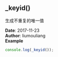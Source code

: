 ## \_keyid()
<p>生成不重复的唯一值</p>

**Date**: 2017-11-23  
**Author**: liumouliang  
**Example**  
```javascript
console.log(_keyid());
```
